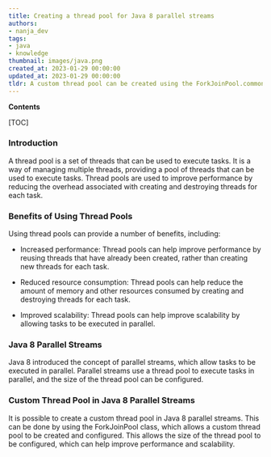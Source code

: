 ```yaml
---
title: Creating a thread pool for Java 8 parallel streams
authors:
- nanja_dev
tags:
- java
- knowledge
thumbnail: images/java.png
created_at: 2023-01-29 00:00:00
updated_at: 2023-01-29 00:00:00
tldr: A custom thread pool can be created using the ForkJoinPool.commonPool() method in a Java 8 parallel stream.
---
```


**Contents**

[TOC]

### Introduction

A thread pool is a set of threads that can be used to execute tasks. It is a way of managing multiple threads, providing a pool of threads that can be used to execute tasks. Thread pools are used to improve performance by reducing the overhead associated with creating and destroying threads for each task.

### Benefits of Using Thread Pools

Using thread pools can provide a number of benefits, including:

- Increased performance: Thread pools can help improve performance by reusing threads that have already been created, rather than creating new threads for each task.

- Reduced resource consumption: Thread pools can help reduce the amount of memory and other resources consumed by creating and destroying threads for each task.

- Improved scalability: Thread pools can help improve scalability by allowing tasks to be executed in parallel.

### Java 8 Parallel Streams

Java 8 introduced the concept of parallel streams, which allow tasks to be executed in parallel. Parallel streams use a thread pool to execute tasks in parallel, and the size of the thread pool can be configured.

### Custom Thread Pool in Java 8 Parallel Streams

It is possible to create a custom thread pool in Java 8 parallel streams. This can be done by using the ForkJoinPool class, which allows a custom thread pool to be created and configured. This allows the size of the thread pool to be configured, which can help improve performance and scalability.
